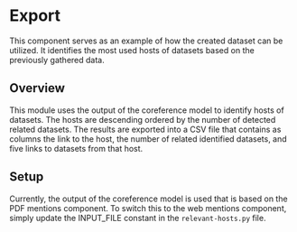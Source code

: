 # Export

This component serves as an example of how the created dataset can be utilized. 
It identifies the most used hosts of datasets based on the previously gathered data. 

## Overview 

This module uses the output of the coreference model to identify hosts of datasets. The hosts are descending ordered by the number of detected related datasets. The results are exported into a CSV file that contains as columns the link to the host, the number of related identified datasets, and five links to datasets from that host.

## Setup 

Currently, the output of the coreference model is used that is based on the PDF mentions component. To switch this to the web mentions component, simply update the INPUT_FILE constant in the `relevant-hosts.py` file. 
